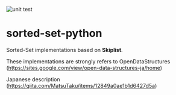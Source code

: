 ![unit test](https://github.com/MatsuTaku/sorted-set-python/actions/workflows/main.yml/badge.svg)
# sorted-set-python
Sorted-Set implementations based on **Skiplist**.

These implementations are strongly refers to OpenDataStructures (https://sites.google.com/view/open-data-structures-ja/home)

Japanese description (https://qiita.com/MatsuTaku/items/12849a0ae1b1d6427d5a)

